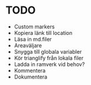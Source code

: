 # TODO

* Custom markers
* Kopiera länk till location
* Läsa in md.filer
* Areaväljare
* Snygga till globala variabler
* Kör trianglify från lokala filer
* Ladda in ramverk vid behov?
* Kommentera
* Dokumentera
